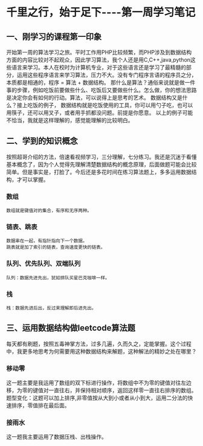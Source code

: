 # 千里之行，始于足下----第一周学习笔记

## 一、刚学习的课程第一印象
开始第一周的算法学习之旅。平时工作用PHP比较频繁，而PHP涉及到数据结构方面的内容比较对不起观众，因此学习算法，我个人还是用C,C++,java,python这些语言来学习。本人在校时为计算机专业，对于这些语言还是学习了最精髓的部分，运用这些程序语言来学习算法，压力不大。没有专门程序言语的程序员之分，本质都是相通的，程序 = 算法 + 数据结构。
那什么是算法？通俗来说就是做一件事的步骤，例如吃饭前要做些什么、吃饭后又要做些什么。怎么做，你的想法思路是决定你会有如何的行动。算法，可以说得上是思考的艺术。
数据结构又是什么？接上吃饭的例子， 数据结构就是吃饭使用的工具，你可以用勺子吃，也可以用筷子，还可以用叉子，或者用手抓都没问题。前提是你愿意。
以上的例子可能不恰当，我就是这样理解的，感觉能理解的比较明白。

## 二、学到的知识概念
按照超哥介绍的方法，倍速看视频学习，三分理解，七分练习。我还是沉迷于看懂基本概念了，因为个人觉得先理解清楚数据结构的概念原理，后面做题可能会比较简单。但是事实是，打脸了。今后还是多花时间在练习算法题上，多多运用数据结构，才可以掌握。
### 数组
	数组就是键值对的集合，有序和无序两种。
### 链表、跳表
	数据串在一起，有指针指向下一个数据。
	跳表就是加了索引的链表，查询速度更快的链表。
### 队列、优先队列、双端队列
	队列：数据先进先出，犹如排队买星巴克咖啡一样。
### 栈
	栈：数据先进后出，反过来理解即后进先出。


## 三、运用数据结构做leetcode算法题
每天都有刷题，按照五毒神掌方法，过多几遍，久而久之，定能掌握。这个过程中，我更多地思考为何需要用这种数据结构来解题，这种解法的精妙之处在哪里？
### 移动零
这一题主要是我运用了数组的双下标进行操作，将数组中不为零的键值对往左边移，为零的键值对一直往右，并保持相对顺序，返回这样零一直往右排序的数组。题型变化：这题可以加上排序,非零值按从大到小或者从小到大，运用二分法的快速排序，零值排在最后面。
### 接雨水
这一题我主要运用了数据压栈、出栈操作。


